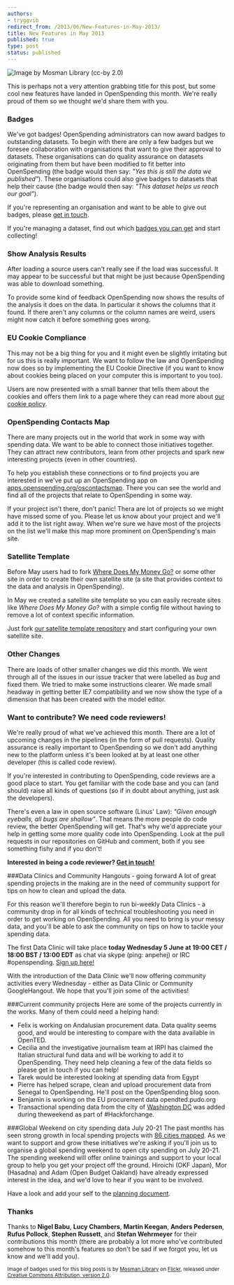 ```yaml
---
authors:
- tryggvib
redirect_from: /2013/06/New-Features-in-May-2013/
title: New Features in May 2013
published: true
type: post
status: published
---
```


![Image by Mosman Library (cc-by 2.0)](https://farm9.staticflickr.com/8205/8206356927_3d5c720658_c.jpg "Badges!")

This is perhaps not a very attention grabbing title for this post, but some cool new features have landed in OpenSpending this month. We're really proud of them so we thought we'd share them with you.

### Badges

We've got badges! OpenSpending administrators can now award badges to outstanding datasets. To begin with there are only a few badges but we foresee collaboration with organisations that want to give their approval to datasets. These organisations can do quality assurance on datasets originating from them but have been modified to fit better into OpenSpending (the badge would then say: *"Yes this is still the data we published"*). These organisations could also give badges to datasets that help their cause (the badge would then say: *"This dataset helps us reach our goal"*).

If you're representing an organisation and want to be able to give out badges, please [get in touch](http://openspending.org/about/contact.html).

If you're managing a dataset, find out which [badges you can get](http://openspending.org/badges) and start collecting!

### Show Analysis Results

After loading a source users can't really see if the load was successful. It may appear to be successful but that might be just because OpenSpending was able to download something.

To provide some kind of feedback OpenSpending now shows the results of the analysis it does on the data. In particular it shows the columns that it found. If there aren't any columns or the column names are weird, users might now catch it before something goes wrong.

### EU Cookie Compliance

This may not be a big thing for you and it might even be slightly irritating but for us this is really important. We want to follow the law and OpenSpending now does so by implementing the EU Cookie Directive (if you want to know about cookies being placed on your computer this is important to you too).

Users are now presented with a small banner that tells them about the cookies and offers them link to a page where they can read more about [our cookie policy](http://okfn.org/cookie-policy/).

### OpenSpending Contacts Map

There are many projects out in the world that work in some way with spending data. We want to be able to connect those initiatives together. They can attract new contributors, learn from other projects and spark new interesting projects (even in other countries).

To help you establish these connections or to find projects you are interested in we've put up an OpenSpending app on [apps.openspending.org/oscontactsmap](http://apps.openspending.org/oscontactsmap/). There you can see the world and find all of the projects that relate to OpenSpending in some way.

If your project isn't there, don't panic! Thera are lot of projects so we might have missed some of you. Please let us know about your project and we'll add it to the list right away. When we're sure we have most of the projects on the list we'll make this map more prominent on OpenSpending's main site.

### Satellite Template

Before May users had to fork [Where Does My Money Go?](http://wheredoesmymoneygo.org/) or some other site in order to create their own satellite site (a site that provides context to the data and analysis in OpenSpending).

In May we created a satellite site template so you can easily recreate sites like *Where Does My Money Go?* with a simple config file without having to remove a lot of context specific information.

Just fork [our satellite template repository](https://github.com/openspending/satellite-template) and start configuring your own satellite site.

### Other Changes

There are loads of other smaller changes we did this month. We went through all of the issues in our issue tracker that were labelled as *bug* and fixed them. We tried to make some instructions clearer. We made small headway in getting better IE7 compatibility and we now show the type of a dimension that has been created with the model editor.

### Want to contribute? We need code reviewers!

We're really proud of what we've achieved this month. There are a lot of upcoming changes in the pipelines (in the form of pull requests). Quality assurance is really important to OpenSpending so we don't add anything new to the platform unless it's been looked at by at least one other developer (this is called code review).

If you're interested in contributing to OpenSpending, code reviews are a good place to start. You get familiar with the code base and you can (and should) raise all kinds of questions (so if in doubt about anything, just ask the developers).

There's even a law in open source software (Linus' Law): *"Given enough eyeballs, all bugs are shallow"*. That means the more people do code review, the better OpenSpending will get. That's why we'd appreciate your help in getting some more quality code into OpenSpending. Look at the pull requests in our repositories on GitHub and comment, both if you see something fishy and if you don't!

**Interested in being a code reviewer? [Get in touch!](http://openspending.org/about/contact.html)**

###Data Clinics and Community Hangouts - going forward
A lot of great spending projects in the making are in the need of community support for tips on how to clean and upload the data.

For this reason we'll therefore begin to run bi-weekly Data Clinics - a community drop in for all kinds of technical troubleshooting you need in order to get working on OpenSpending. 
All you need to bring is your messy data, and you'll be able to ask the community on tips on how to tackle your spending data.

The first Data Clinic will take place **today Wednesday 5 June at 19:00 CET / 18:00 BST / 13:00 EDT** as chat via skype (ping: anpehej) or IRC #openspending. [Sign up here!](https://docs.google.com/a/okfn.org/document/d/1vx9oSJieuqfQ2xdBTyFSTmDRsPRenTrJLKJDo_ZP8z4/edit#)

With the introduction of the Data Clinic we'll now offering community activities every Wednesday - either as Data Clinic or Community GoogleHangout. We hope that you'll join some of the activities!

###Current community projects
Here are some of the projects currently in the works. Many of them could need a helping hand: 
- Felix is working on Andalusian procurement data. Data quality seems good, and would be interesting to compare with the data available in OpenTED.
- Cecilia and the investigative journalism team at IRPI has claimed the Italian structural fund data and will be working to add it to OpenSpending. They need help cleaning a few of the data fields so please get in touch if you can help! 
- Tarek would be interested looking at spending data from Egypt
- Pierre has helped scrape, clean and upload procurement data from Senegal to OpenSpending. He'll post on the OpenSpending blog soon. 
- Benjamin is working on the EU procurement data opendted.pudo.org
- Transactional spending data from the city of [Washington DC](http://openspending.org/dc-vendors-contractors) was added during theweekend as part of #Hackforchange. 

###Global Weekend on city spending data July 20-21 
The past months has seen strong growth in local spending projects with [86 cities mapped](http://apps.openspending.org/maps/). As we want to support and grow these initiatives we're asking if you'll join us to organise a global spending weekend to open city spending on July 20-21. The spending weekend will offer online trainings and support to your local group to help you get your project off the ground. 
Hiroichi (OKF Japan), Mor (Hasadna) and Adam (Open Budget Oakland) have already expressed interest in the idea, and we'd love to hear if you want to be involved. 

Have a look and add your self to the [planning document](https://docs.google.com/a/okfn.org/document/d/1Zh-TPxgMiFDrzk-rNJqL9CmCbbtlZmp2xjWlZ6T20TA/edit#heading=h.6416s7qbnyrt). 

### Thanks

Thanks to **Nigel Babu**, **Lucy Chambers**, **Martin Keegan**, **Anders Pedersen**, **Rufus Pollock**, **Stephen Russett**, and **Stefan Wehrmeyer** for their contributions this month (there are probably a lot more who've contributed somehow to this month's features so don't be sad if we forgot you, let us know and we'll add you).

<small>Image of badges used for this blog posts is by [Mosman Library](https://www.flickr.com/photos/mosmanlibrary/) on [Flickr](http://flickr.com), released under [Creative Commons Attribution, version 2.0](http://creativecommons.org/licenses/by/2.0/).</small>
